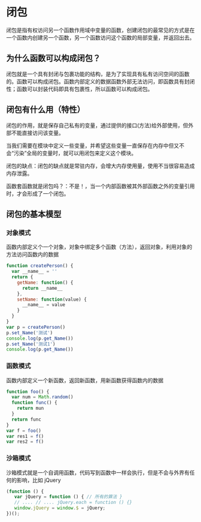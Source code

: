 # 闭包

闭包是指有权访问另一个函数作用域中变量的函数，创建闭包的最常见的方式是在一个函数内创建另一个函数，另一个函数访问这个函数的局部变量，并返回出去。

## 为什么函数可以构成闭包？

闭包就是一个具有封闭与包裹功能的结构，是为了实现具有私有访问空间的函数的。函数可以构成闭包。函数内部定义的数据函数外部无法访问，即函数具有封闭性；函数可以封装代码即具有包裹性，所以函数可以构成闭包。

## 闭包有什么用（特性）

闭包的作用，就是保存自己私有的变量，通过提供的接口(方法)给外部使用，但外部不能直接访问该变量。

当我们需要在模块中定义一些变量，并希望这些变量一直保存在内存中但又不会“污染”全局的变量时，就可以用闭包来定义这个模块。

闭包的缺点：闭包的缺点就是常驻内存，会增大内存使用量，使用不当很容易造成内存泄露。

函数套函数就是闭包吗？：不是！，当一个内部函数被其外部函数之外的变量引用时，才会形成了一个闭包。

## 闭包的基本模型

### 对象模式

函数内部定义个一个对象，对象中绑定多个函数（方法），返回对象，利用对象的方法访问函数内的数据

```js
function createPerson() {
  var __name__ = ''
  return {
    getName: function() {
      return __name__
    },
    setName: function(value) {
      __name__ = value
    }
  }
}
var p = createPerson()
p.set_Name('测试')
console.log(p.get_Name())
p.set_Name('测试1')
console.log(p.get_Name())
```

### 函数模式

函数内部定义一个新函数，返回新函数，用新函数获得函数内的数据

```js
function foo() {
  var num = Math.random()
  function func() {
    return mun
  }
  return func
}
var f = foo()
var res1 = f()
var res2 = f()
```

### 沙箱模式

沙箱模式就是一个自调用函数，代码写到函数中一样会执行，但是不会与外界有任何的影响，比如 jQuery

```js
(function () {
   var jQuery = function () { // 所有的算法 }
   // .... // .... jQuery.each = function () {}
   window.jQuery = window.$ = jQuery;
})();
```
